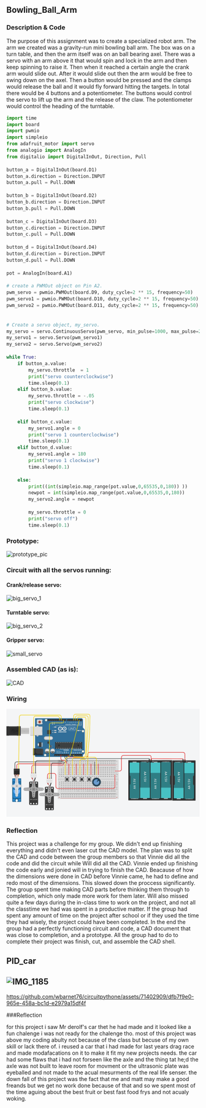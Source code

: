 ## Bowling_Ball_Arm 

### Description & Code
The purpose of this assignment was to create a specialized robot arm. The arm we created was a gravity-run mini bowling ball arm. The box was on a turn table, and then the arm itself was on an ball bearing axel. There was a servo with an arm above it that would spin and lock in the arm and then keep spinning to raise it. Then when it reached a certain angle the crank arm would slide out. After it would slide out then the arm would be free to swing down on the axel. Then a button would be pressed and the clamps would release the ball and it would fly forward hitting the targets. In total there would be 4 buttons and a potentiometer. The buttons would control the servo to lift up the arm and the release of the claw. The potentiometer would control the heading of the turntable. 
```python
import time
import board
import pwmio
import simpleio 
from adafruit_motor import servo
from analogio import AnalogIn 
from digitalio import DigitalInOut, Direction, Pull

button_a = DigitalInOut(board.D1)
button_a.direction = Direction.INPUT
button_a.pull = Pull.DOWN

button_b = DigitalInOut(board.D2)
button_b.direction = Direction.INPUT
button_b.pull = Pull.DOWN

button_c = DigitalInOut(board.D3)
button_c.direction = Direction.INPUT
button_c.pull = Pull.DOWN

button_d = DigitalInOut(board.D4)
button_d.direction = Direction.INPUT
button_d.pull = Pull.DOWN

pot = AnalogIn(board.A1)   

# create a PWMOut object on Pin A2.
pwm_servo = pwmio.PWMOut(board.D9, duty_cycle=2 ** 15, frequency=50)
pwm_servo1 = pwmio.PWMOut(board.D10, duty_cycle=2 ** 15, frequency=50)
pwm_servo2 = pwmio.PWMOut(board.D11, duty_cycle=2 ** 15, frequency=50)


# Create a servo object, my_servo.
my_servo = servo.ContinuousServo(pwm_servo, min_pulse=1000, max_pulse=2000)  # tune pulse for specific servo
my_servo1 = servo.Servo(pwm_servo1)
my_servo2 = servo.Servo(pwm_servo2)

while True:
    if button_a.value:
        my_servo.throttle  = 1
        print("servo counterclockwise")
        time.sleep(0.1)
    elif button_b.value:
        my_servo.throttle = -.05
        print("servo clockwise")
        time.sleep(0.1)

    elif button_c.value:
        my_servo1.angle = 0
        print("servo 1 counterclockwise")
        time.sleep(0.1)
    elif button_d.value:
        my_servo1.angle = 180
        print("servo 1 clockwise")
        time.sleep(0.1)

    else:
        print((int(simpleio.map_range(pot.value,0,65535,0,180)) ))
        newpot = int(simpleio.map_range(pot.value,0,65535,0,180))
        my_servo2.angle = newpot

        my_servo.throttle = 0
        print("servo off")
        time.sleep(0.1)
```
### Prototype:

![prototype_pic](/docs/IMG-5075.jpg)


### Circuit with all the servos running:

#### Crank/release servo:

![big_servo_1](/docs/ezgif.com-video-to-gif%20(5).gif)
#### Turntable servo:
![big_servo_2](/docs/ezgif.com-video-to-gif%20(6).gif)
#### Gripper servo:
![small_servo](/docs/ezgif.com-video-to-gif%20(7).gif)


### Assembled CAD (as is):

![CAD](/docs/cadarm.png)
### Wiring
![robotarm](https://github.com/vjones2906/circuitPython/blob/master/docs/robotarm_wiring.png)
### Reflection
This project was a challenge for my group. We didn't end up finishing everything and didn't even laser cut the CAD model. The plan was to split the CAD and code between the group members so that Vinnie did all the code and did the circuit while Will did all the CAD. Vinnie ended up finishing the code early and jonied will in trying to finish the CAD. Beacause of how the dimensions were done in CAD before Vinnie came, he had to define and redo most of the dimensions. This slowed down the proccess significantly. The group spent time making CAD parts before thinking them through to completion, which only made more work for them later. Will also missed quite a few days during the in-class time to work on the project, and not all the classtime we had was spent in a productive matter. If the group had spent any amount of time on the project after school or if they used the time they had wisely, the project could have been completed. In the end the group had a perfectly functioning circuit and code, a CAD document that was close to completion, and a prototype. All the group had to do to complete their project was finish, cut, and assemble the CAD shell. 



## PID_car


## ![IMG_1185](https://github.com/wbarnet76/circuitpythone/assets/71402909/9e8a8969-b370-4e9b-b771-b451c1e321c5)

https://github.com/wbarnet76/circuitpythone/assets/71402909/dfb7f9e0-965e-458a-bc1d-e2979a15df4f

###Reflection

for this project i saw Mr derolf's car thet he had made and it looked like a fun chalenge i was not ready for the chalenge tho. most of this project was above my coding abulty not because of the class but becuse of my own skill or lack there of. i reused a car that i had made for last years drag race and made modafacations on it to make it fit my new projects needs. the car had some flaws that i had not forseen like the axle and the thing tat he;d the axle was not built to leave room for movment or the ultrasonic plate was eyeballed and not made to the acual mesurments of the real life senser. the down fall of this project was the fact that me and matt may make a good freands but we get no work done because of that and so we spent most of the time aguing about the best fruit or best fast food frys and not acualy woking. 



